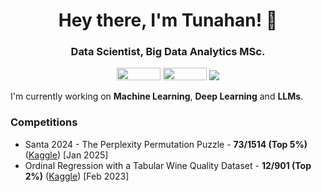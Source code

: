 <h1 align="center">Hey there, I'm Tunahan! 👋</h1>
<h3 align="center">Data Scientist, Big Data Analytics MSc.</h3>

<p align="center">
<a href="https://www.linkedin.com/in/tunahan-kilic/"><img src="https://img.shields.io/badge/linkedin-%230077B5.svg?style=for-the-badge&logo=linkedin&logoColor=white" width="70" height="20" /></a>
<a href="https://www.kaggle.com/tunahankilic"><img src="https://img.shields.io/badge/Kaggle-035a7d?style=for-the-badge&logo=kaggle&logoColor=white" width="70" height="20" /></a>
<img src="https://komarev.com/ghpvc/?username=tunahankilic"/>
</p>

I'm currently working on **Machine Learning**, **Deep Learning** and **LLMs**.

### Competitions
* Santa 2024 - The Perplexity Permutation Puzzle - **73/1514 (Top 5\%)** ([Kaggle](https://www.kaggle.com/competitions/santa-2024/)) [Jan 2025]
* Ordinal Regression with a Tabular Wine Quality Dataset - **12/901 (Top 2\%)** ([Kaggle](https://www.kaggle.com/competitions/playground-series-s3e5)) [Feb 2023]


<!--
**tunahankilic/tunahankilic** is a ✨ _special_ ✨ repository because its `README.md` (this file) appears on your GitHub profile.

Here are some ideas to get you started:

- 🔭 I’m currently working on ...
- 🌱 I’m currently learning ...
- 👯 I’m looking to collaborate on ...
- 🤔 I’m looking for help with ...
- 💬 Ask me about ...
- 📫 How to reach me: ...
- 😄 Pronouns: ...
- ⚡ Fun fact: ...
-->
